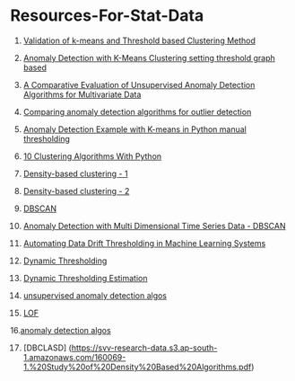 # Resources-For-Stat-Data

 1.  [Validation of k-means and Threshold based Clustering Method](https://www.longdom.org/open-access/validation-of-kmeans-and-threshold-based-clustering-method-0976-4860-5-153-160.pdf) <br>

 2. [Anomaly Detection with K-Means Clustering setting threshold graph based](http://amid.fish/anomaly-detection-with-k-means-clustering) <br>

3. [A Comparative Evaluation of Unsupervised Anomaly Detection Algorithms for Multivariate Data](https://journals.plos.org/plosone/article?id=10.1371/journal.pone.0152173)<br>

 4. [Comparing anomaly detection algorithms for outlier detection](https://scikit-learn.org/stable/auto_examples/miscellaneous/plot_anomaly_comparison.html?highlight=isolation%20forest)<br>

 5. [Anomaly Detection Example with K-means in Python manual thresholding](https://www.datatechnotes.com/2020/05/anomaly-detection-with-kmeans-in-python.html)<br>

 6. [10 Clustering Algorithms With Python](https://machinelearningmastery.com/clustering-algorithms-with-python/)<br>

 7. [Density-based clustering - 1](https://en.wikipedia.org/wiki/Cluster_analysis#Density-based_clustering)<br>

 8. [Density-based clustering - 2](https://blog.dominodatalab.com/topology-and-density-based-clustering)<br>

 9. [DBSCAN](https://www.geeksforgeeks.org/dbscan-clustering-in-ml-density-based-clustering/)<br>

10. [Anomaly Detection with Multi Dimensional Time Series Data - DBSCAN](https://medium.com/northraine/anomaly-detection-with-multi-dimensional-time-series-data-4fe8d111dee)<br>

11. [Automating Data Drift Thresholding in Machine Learning Systems](https://towardsdatascience.com/automating-data-drift-thresholding-in-machine-learning-systems-524e6259f59f)

12. [Dynamic Thresholding](https://sol.sbc.org.br/journals/index.php/jidm/article/download/1456/1124)

13. [Dynamic Thresholding Estimation](https://www.sinch.com/blog/dynamic-threshold-estimation-for-anomaly-detection/) 

14. [unsupervised anomaly detection algos](https://www.youtube.com/watch?v=12Xq9OLdQwQ&t=544s)

15. [LOF](https://www.youtube.com/watch?v=7L23sCOZjns)

16.[anomaly detection algos](https://www.youtube.com/watch?v=_PW8nGyaPP4) 

17. [DBCLASD] (https://svv-research-data.s3.ap-south-1.amazonaws.com/160069-1.%20Study%20of%20Density%20Based%20Algorithms.pdf)
